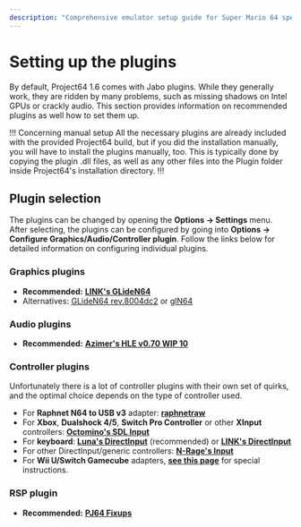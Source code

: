 ```yaml
---
description: "Comprehensive emulator setup guide for Super Mario 64 speedruns"
---
```


# Setting up the plugins

By default, Project64 1.6 comes with Jabo plugins. While they generally work, they are ridden by many problems, such as missing shadows on Intel GPUs or crackly audio. This section provides information on recommended plugins as well how to set them up.

!!! Concerning manual setup
All the necessary plugins are already included with the provided Project64 build, but if you did the installation manually, you will have to install the plugins manually, too. This is typically done by copying the plugin .dll files, as well as any other files into the Plugin folder inside Project64's installation directory.
!!!

## Plugin selection

The plugins can be changed by opening the **Options -> Settings** menu. After selecting, the plugins can be configured by going into **Options -> Configure Graphics/Audio/Controller plugin**. Follow the links below for detailed information on configuring individual plugins.

### Graphics plugins
- **Recommended:** [**LINK's GLideN64**](gliden64_link.md)
- Alternatives: [GLideN64 rev.8004dc2](gliden64_old.md) or [glN64](gln64.md)

### Audio plugins
- **Recommended:** [**Azimer's HLE v0.70 WIP 10**](azi.md)

### Controller plugins
Unfortunately there is a lot of controller plugins with their own set of quirks, and the optimal choice depends on the type of controller used.

- For **Raphnet N64 to USB v3** adapter: [**raphnetraw**](raphnetraw.md)
- For **Xbox**, **Dualshock 4/5**, **Switch Pro Controller** or other **XInput** controllers: [**Octomino's SDL Input**](octomino.md)
- For **keyboard**: [**Luna's DirectInput**](luna.md) (recommended) or [**LINK's DirectInput**](keyboardinput.md)
- For other DirectInput/generic controllers: [**N-Rage's Input**](nrage.md)
- For **Wii U/Switch Gamecube** adapters, [**see this page**](wiiu_gc.md) for special instructions.

### RSP plugin

- **Recommended:** [**PJ64 Fixups**](fixups.md)
